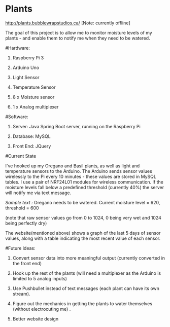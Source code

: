 # Plants

http://plants.bubblewrapstudios.ca/ [Note: currently offline]

The goal of this project is to allow me to monitor moisture levels of my plants - and enable them to notify me when they need to be watered.

#Hardware:

1. Raspberry Pi 3

2. Arduino Uno

3. Light Sensor

4. Temperature Sensor

5. 8 x Moisture sensor

6. 1 x Analog multiplexer



#Software:

1. Server: Java Spring Boot server, running on the Raspberry Pi

2. Database: MySQL

3. Front End: JQuery


#Current State

I've hooked up my Oregano and Basil plants, as well as light and temperature sensors to the Arduino. The Arduino sends sensor values wirelessly to the Pi every 10 minutes - these values are stored in MySQL tables. I use a pair of NRF24L01 modules for wireless communication. If the moisture levels fall below a predefined threshold (currently 40%) the server will notify me via text message.

*Sample text :*
Oregano needs to be watered. Current moisture level = 620, threshold = 600 

(note that raw sensor values go from 0 to 1024, 0 being very wet and 1024 being perfectly dry)

The website(mentioned above) shows a graph of the last 5 days of sensor values, along with a table indicating the most recent value of each sensor.


#Future ideas:

1. Convert sensor data into more meaningful output (currently converted in the front end) 

2. Hook up the rest of the plants (will need a multiplexer as the Arduino is limited to 5 analog inputs)

3. Use Pushbullet instead of text messages (each plant can have its own stream).

4. Figure out the mechanics in getting the plants to water themselves (without electrocuting me) .

5. Better website design








